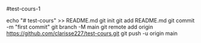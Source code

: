 #test-cours-1

echo "# test-cours" >> README.md
git init
git add README.md
git commit -m "first commit"
git branch -M main
git remote add origin https://github.com/clarisse227/test-cours.git
git push -u origin main
